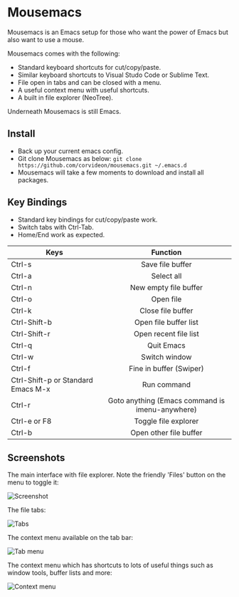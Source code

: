 # Mousemacs

Mousemacs is an Emacs setup for those who want the power of Emacs but also want to use a mouse.

Mousemacs comes with the following:
- Standard keyboard shortcuts for cut/copy/paste.
- Similar keyboard shortcuts to Visual Studo Code or Sublime Text.
- File open in tabs and can be closed with a menu.
- A useful context menu with useful shortcuts.
- A built in file explorer (NeoTree).

Underneath Mousemacs is still Emacs.

## Install

- Back up your current emacs config.
- Git clone Mousemacs as below:
```git clone https://github.com/corvideon/mousemacs.git ~/.emacs.d```
- Mousemacs will take a few moments to download and install all packages.


## Key Bindings

- Standard key bindings for cut/copy/paste work.
- Switch tabs with Ctrl-Tab.
- Home/End work as expected.

| Keys   |      Function    |
|----------|:-------------:|
| Ctrl-s |  Save file buffer |
| Ctrl-a |    Select all   |
| Ctrl-n | New empty file buffer |
| Ctrl-o | Open file |
| Ctrl-k | Close file buffer |
| Ctrl-Shift-b | Open file buffer list |
| Ctrl-Shift-r | Open recent file list |
| Ctrl-q | Quit Emacs |
| Ctrl-w | Switch window |
| Ctrl-f | Fine in buffer (Swiper) |
| Ctrl-Shift-p or Standard Emacs M-x | Run command |
| Ctrl-r | Goto anything (Emacs command is imenu-anywhere)|
| Ctrl-e or F8 | Toggle file explorer|
| Ctrl-b | Open other file buffer |




## Screenshots

The main interface with file explorer. Note the friendly 'Files' button on the menu to toggle it:

![Screenshot](/images/screenshot.png)

The file tabs:

![Tabs](/images/tabs.png)

The context menu available on the tab bar:

![Tab menu](/images/tab_menu.png)

The context menu which has shortcuts to lots of useful things such as window tools, buffer lists and more:

![Context menu](/images/context_menu.png)
